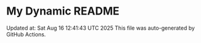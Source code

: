 # My Dynamic README
Updated at: Sat Aug 16 12:41:43 UTC 2025
This file was auto-generated by GitHub Actions.
